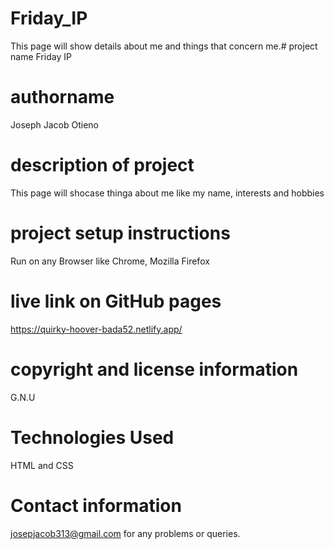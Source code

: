 # Friday_IP
This page will show details about me and things that concern me.# project name
Friday IP
# authorname
Joseph Jacob Otieno
# description of project
This page will shocase thinga about me like my name, interests and hobbies
# project setup instructions
Run on any Browser like Chrome, Mozilla Firefox
# live link on GitHub pages
https://quirky-hoover-bada52.netlify.app/
# copyright and license information
G.N.U
# Technologies Used
HTML and CSS
# Contact information
josepjacob313@gmail.com for any problems or queries.

